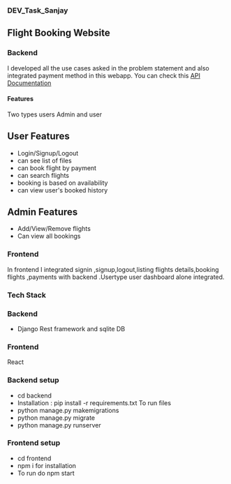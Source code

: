 
### DEV_Task_Sanjay

## Flight Booking Website

### Backend

I developed all the use cases asked in the problem statement and also integrated payment method in this webapp. You can check this [API Documentation](https://documenter.getpostman.com/view/26924543/2s93m1b5QZ)

#### Features
Two types users Admin and user
## User Features 
  - Login/Signup/Logout
  - can see list of files
  - can book flight by payment
  - can search flights 
  - booking is based on availability
  - can view user's booked history
 ## Admin Features
   - Add/View/Remove flights 
   - Can view all bookings 

### Frontend
In frontend I  integrated signin ,signup,logout,listing flights details,booking flights ,payments with backend .Usertype user dashboard alone integrated.

### Tech Stack

### Backend
- Django Rest framework and sqlite DB

### Frontend
React

### Backend setup
- cd backend
- Installation : pip install -r requirements.txt To run files
- python manage.py makemigrations
- python manage.py migrate
- python manage.py runserver

### Frontend setup
- cd frontend
- npm i for installation
- To run do npm start
